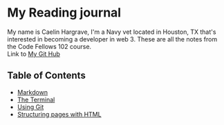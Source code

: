 # My Reading journal

My name is Caelin Hargrave, I'm a Navy vet located in Houston, TX that's interested in becoming a developer in web 3. These are all the notes from the Code Fellows 102 course.<br>
Link to [My Git Hub](https://github.com/Caelinh) 

## Table of Contents
- [Markdown](https://caelinh.github.io/reading-notes/class-1)
- [The Terminal](https://caelinh.github.io/reading-notes/class-2)
- [Using Git](https://caelinh.github.io/reading-notes/class-3)
- [Structuring pages with HTML](https://caelinh.github.io/reading-notes/class-4)
